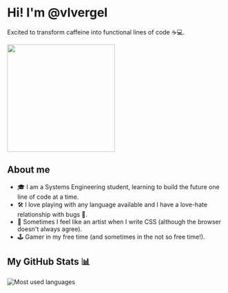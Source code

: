 # Hi! I'm @vlvergel
Excited to transform caffeine into functional lines of code ☕💻.
<div align="left">
  <img src="https://media.giphy.com/media/v1.Y2lkPTc5MGI3NjExdHpscTd1ZnpxaHdnMDFmeHN3dHkyc2Q2cGR1cmxlcWg5M3BrMXU1ZSZlcD12MV9naWZzX3NlYXJjaCZjdD1n/iUaDOqormK0U5yEdRT/giphy.gif" width="250">
</div>


## About me
- 🎓 I am a Systems Engineering student, learning to build the future one line of code at a time.
- 🛠️ I love playing with any language available and I have a love-hate relationship with bugs 🐞.
- 🎨 Sometimes I feel like an artist when I write CSS (although the browser doesn't always agree).
- 🕹️ Gamer in my free time (and sometimes in the not so free time!).

## My GitHub Stats 📊

![Most used languages](https://github-readme-stats.vercel.app/api/top-langs/?username=VlVergel-U&layout=compact&theme=radical)
<!--
**VlVergel-U/VlVergel-U** is a ✨ _special_ ✨ repository because its `README.md` (this file) appears on your GitHub profile.

Here are some ideas to get you started:

- 🔭 I’m currently working on ...
- 🌱 I’m currently learning ...
- 👯 I’m looking to collaborate on ...
- 🤔 I’m looking for help with ...
- 💬 Ask me about ...
- 📫 How to reach me: ...
- 😄 Pronouns: ...
- ⚡ Fun fact: ...
-->

